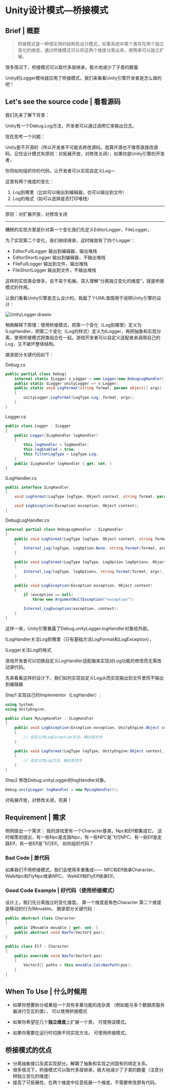 # Unity设计模式—桥接模式

## Brief | 概要

> 桥接模式是一种很实用的结构性设计模式，如果系统中某个类存在两个独立变化的维度，通过桥接模式可以将这两个维度分离出来，使两者可以独立扩展。

很多情况下，桥接模式可以取代多层继承，极大地减少了子类的数量

Unity的Logger模块就应用了桥接模式，我们来看看Unity引擎开发者是怎么做的吧！

## Let's see the source code | 看看源码


我们先来了解下背景：

Unity有一个Debug.Log方法，开发者可以通过调用它来输出日志。

现在思考一个问题：

Unity是不开源的（所以开发者不可能去修改源码。就算开源也不推荐直接改源码，记住设计模式有原则：对拓展开放，对修改关闭），如果你是Unity引擎的开发者，

你将如何组织你的代码，让开发者可以实现自定义Log—

这里有两个维度的变化：

1. Log到哪里（比如可以输出到编辑器，也可以输出到文件）
2. Log的格式（如可以选择是否打印堆栈）

---

原则：对扩展开放，对修改关闭

---

糟糕的实现方案是针对第一个变化我们先定义EditorLogger，FileLogger。

为了实现第二个变化，我们继续继承，这时候就有了四个Logger：

- EditorFullLogger 输出到编辑器，输出堆栈
- EditorShortLogger 输出到编辑器，不输出堆栈
- FileFullLogger 输出到文件，输出堆栈
- FileShortLogger 输出到文件，不输出堆栈

这样的实现类会很多，且不易于拓展。深入理解“分离独立变化的维度”，就是桥接模式的作用。

让我们看看Unity引擎是怎么设计的。我画了个UML类图用于说明Unity引擎的设计：



![UnityLogger.drawio](https://wenqu.space/uploads/2023/02/08/UnityLogger.drawio.svg)



稍微解释下原理：使用桥接模式，把第一个变化（Log到哪里）定义为ILogHandler，把第二个变化（Log的样式）定义为ILogger，再把抽象和实现分离，使用桥接模式把类组合在一起。游戏开发者可以自定义适配者来调用自己的Log，又不破坏整体结构。

摘录部分关键代码如下：

Debug.cs

```c#
public partial class Debug{
    internal static ILogger s_Logger = new Logger(new DebugLogHandler());
    public static ILogger unityLogger => s_Logger;
    public static void LogFormat(string format, params object[] args)
    {
        unityLogger.LogFormat(LogType.Log, format, args);
    }
}
```

Logger.cs

```c#
public class Logger : ILogger
{
    public Logger(ILogHandler logHandler)
    {
        this.logHandler = logHandler;
        this.logEnabled = true;
        this.filterLogType = LogType.Log;
    }
    public ILogHandler logHandler { get; set; }
}
```

ILogHandler.cs

```c#
public interface ILogHandler
{
    void LogFormat(LogType logType, Object context, string format, params object[] args);

    void LogException(Exception exception, Object context);
}
```

DebugLogHandler.cs

```c#
internal partial class DebugLogHandler : ILogHandler
{
    public void LogFormat(LogType logType, Object context, string format, params object[] args)
    {
        Internal_Log(logType, LogOption.None, string.Format(format, args), context);
    }

    public void LogFormat(LogType logType, LogOption logOptions, Object context, string format, params object[] args)
    {
        Internal_Log(logType, logOptions, string.Format(format, args), context);
    }

    public void LogException(Exception exception, Object context)
    {
        if (exception == null)
            throw new ArgumentNullException("exception");

        Internal_LogException(exception, context);
    }
}
```



这样一来，Unity引擎暴露了Debug.unityLogger.logHandler对象给外部。

ILogHandler关注Log到哪里（只有基础方法LogFormat和LogException），

ILogger关注Log的格式

游戏开发者可以切换自定义LogHandler适配器来实现对Log功能的修改而无需改动源代码。



先来看看这样的设计下，我们如何实现自定义Log从而实现输出到文件里而不输出到编辑器

Step1 实现自己的Implementor（LogHandler）:

```c#
using System;
using UnityEngine;

public class MyLogHandler : ILogHandler
{
    public void LogException(Exception exception, UnityEngine.Object context)
    {
        // 自定义的LogException方法，输出到文件
    }

    public void LogFormat(LogType logType, UnityEngine.Object context, string format, params object[] args)
    {
        // 自定义的Log方法，输出到文件
    }
}
```

Step2 修改Debug.unityLogger的logHandler对象。

```c#
Debug.unityLogger.logHandler = new MyLogHandler();
```

对拓展开放，对修改关闭，完美！

## Requirement | 需求

照例提出一个需求：
我的游戏里有一个Character基类，Npc和Elf都集成它。
这时候策划提出，有一些Npc是走路Npc，有一些NPC是飞行NPC，有一些Elf是走路Elf，有一些Elf是飞行Elf。
如何组织代码？

### Bad Code | 差代码

如果我们不用桥接模式，我们会使用多重集成——
NPC和Elf继承Character。
WalkNpc和FlyNpc继承NPC。
WalkElf和FlyElf继承Elf。

### Good Code Example | 好代码（使用桥接模式）

设计上，我们先分离独立的变化维度。
第一个维度是角色Character
第二个维度是移动的行为IMovable。
摘录部分关键代码：
```c#
public abstract class Character
{
    public IMovable movable { get; set; }
    public abstract void NavTo(Vector3 pos);
}
```

```c#
public class Elf : Character
{
    public override void NavTo(Vector3 pos)
    {
        Vector3[] paths = this.movable.CalcNavPath(pos);
    }
}
```

## When To Use | 什么时候用

- 如果你想要拆分或重组一个具有多重功能的庞杂类 （例如能与多个数据库服务器进行交互的类）， 可以使用桥接模式

- 如果你希望在几个**独立维度**上扩展一个类， 可使用该模式。

- 如果你需要在运行时切换不同实现方法， 可使用桥接模式。

## 桥接模式的优点

- 分离抽象接口及其实现部分。解耦了抽象和实现之间固有的绑定关系。
- 很多情况下，桥接模式可以取代多层继承，极大地减少了子类的数量（注意分辨独立变化的维度）
- 提高了可拓展性，在两个维度中任意拓展一个维度，不需要修改原有代码。
